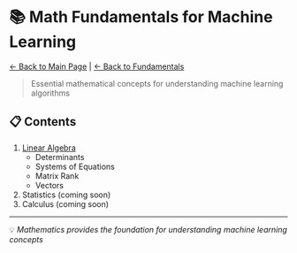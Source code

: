 # 📚 Math Fundamentals for Machine Learning

[← Back to Main Page](../../README.md) | [← Back to Fundamentals](../README.md)

> Essential mathematical concepts for understanding machine learning algorithms

## 📋 Contents
1. [Linear Algebra](linear_algebra/linear_algebra.md)
   - Determinants
   - Systems of Equations
   - Matrix Rank
   - Vectors
2. Statistics (coming soon)
3. Calculus (coming soon)

---
💡 _Mathematics provides the foundation for understanding machine learning concepts_